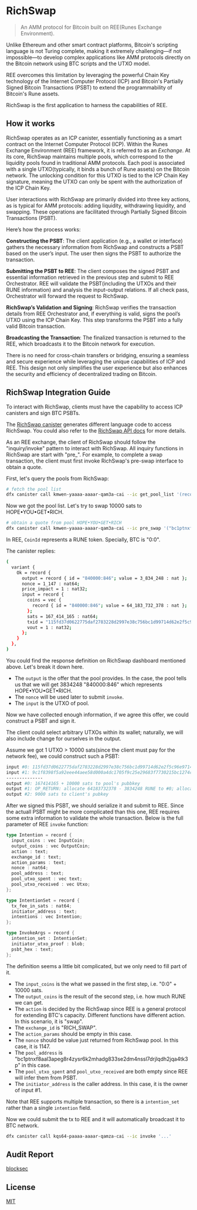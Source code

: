 # RichSwap

> An AMM protocol for Bitcoin built on REE(Runes Exchange Environment).

Unlike Ethereum and other smart contract platforms, Bitcoin's scripting language is not Turing complete, making it extremely challenging—if not impossible—to develop complex applications like AMM protocols directly on the Bitcoin network using BTC scripts and the UTXO model.

REE overcomes this limitation by leveraging the powerful Chain Key technology of the Internet Computer Protocol (ICP) and Bitcoin's Partially Signed Bitcoin Transactions (PSBT) to extend the programmability of Bitcoin's Rune assets.

RichSwap is the first application to harness the capabilities of REE.

## How it works

RichSwap operates as an ICP canister, essentially functioning as a smart contract on the Internet Computer Protocol (ICP). Within the Runes Exchange Environment (REE) framework, it is referred to as an _Exchange_. At its core, RichSwap maintains multiple pools, which correspond to the liquidity pools found in traditional AMM protocols. Each pool is associated with a single UTXO(typically, it binds a bunch of Rune assets) on the Bitcoin network. The unlocking condition for this UTXO is tied to the ICP Chain Key signature, meaning the UTXO can only be spent with the authorization of the ICP Chain Key.

User interactions with RichSwap are primarily divided into three key actions, as is typical for AMM protocols: adding liquidity, withdrawing liquidity, and swapping. These operations are facilitated through Partially Signed Bitcoin Transactions (PSBT).

Here’s how the process works:

**Constructing the PSBT**: The client application (e.g., a wallet or interface) gathers the necessary information from RichSwap and constructs a PSBT based on the user’s input. The user then signs the PSBT to authorize the transaction.

**Submitting the PSBT to REE**: The client composes the signed PSBT and essential information retrieved in the previous step and submit to REE Orchestrator. REE will validate the PSBT(including the UTXOs and their RUNE information) and analysis the input-output relations. If all check pass, Orchestrator will forward the request to RichSwap.

**RichSwap’s Validation and Signing**: RichSwap verifies the transaction details from REE Orchestrator and, if everything is valid, signs the pool’s UTXO using the ICP Chain Key. This step transforms the PSBT into a fully valid Bitcoin transaction.

**Broadcasting the Transaction**: The finalized transaction is returned to the REE, which broadcasts it to the Bitcoin network for execution.

There is no need for cross-chain transfers or bridging, ensuring a seamless and secure experience while leveraging the unique capabilities of ICP and REE. This design not only simplifies the user experience but also enhances the security and efficiency of decentralized trading on Bitcoin.

## RichSwap Integration Guide

To interact with RichSwap, clients must have the capability to access ICP canisters and sign BTC PSBTs.

The [RichSwap canister](https://dashboard.internetcomputer.org/canister/kmwen-yaaaa-aaaar-qam3a-cai#interface) generates different language code to access RichSwap. You could also refer to the [RichSwap API docs](https://docs.omnity.network/docs/Rich-Swap/apis) for more details.

As an REE exchange, the client of RichSwap should follow the "inquiry/invoke" pattern to interact with RichSwap. All inquiry functions in RichSwap are start with "pre_". For example, to complete a swap transaction, the client must first invoke RichSwap's pre-swap interface to obtain a quote.

First, let's query the pools from RichSwap:
``` bash
# fetch the pool list
dfx canister call kmwen-yaaaa-aaaar-qam3a-cai --ic get_pool_list '(record {from=null;limit=100;},)'

```

Now we got the pool list. Let's try to swap 10000 sats to HOPE•YOU•GET•RICH. 
``` bash
# obtain a quote from pool HOPE•YOU•GET•RICH
dfx canister call kmwen-yaaaa-aaaar-qam3a-cai --ic pre_swap '("bc1ptnxf8aal3apeg8r4zysr6k2mhadg833se2dm4nssl7drjlqdh2jqa4tk3p", record {id="0:0"; value=10000;})'
```
In REE, `CoinId` represents a RUNE token. Specially, BTC is "0:0".

The canister replies:

``` bash
(
  variant {
    Ok = record {
      output = record { id = "840000:846"; value = 3_834_248 : nat };
      nonce = 1_147 : nat64;
      price_impact = 1 : nat32;
      input = record {
        coins = vec {
          record { id = "840000:846"; value = 64_183_732_378 : nat };
        };
        sats = 167_414_165 : nat64;
        txid = "115fd37d0622775daf2783228d2997e38c756bc1d99714d62e2f5c96e9714e42";
        vout = 1 : nat32;
      };
    }
  },
)
```
You could find the response definition on RichSwap dashboard mentioned above. Let's break it down here.

- The `output` is the offer that the pool provides. In the case, the pool tells us that we will get 3834248 "840000:846" which represents HOPE•YOU•GET•RICH.
- The `nonce` will be used later to submit `invoke`.
- The `input` is the UTXO of pool.

Now we have collected enough information, if we agree this offer, we could construct a PSBT and sign it.

The client could select arbitrary UTXOs within its wallet; naturally, we will also include change for ourselves in the output.

Assume we got 1 UTXO > 10000 sats(since the client must pay for the network fee), we could construct such a PSBT:

```bash
input #0: 115fd37d0622775daf2783228d2997e38c756bc1d99714d62e2f5c96e9714e42:1 (pool, unsigned) 167414167 sats
input #1: 9c1f8398f5a92eee44aee58d000a4dc1705f9c25e29683f7730215bc1274cff1:0 (client, signed) 20000 sats
--------------
output #0: 167414165 + 10000 sats to pool's pubbkey
output #1: OP_RETURN: allocate 64183732378 - 3834248 RUNE to #0; allocate 3834248 to RUNE #2
output #2: 9000 sats to client's pubkey
```

After we signed this PSBT, we should serialize it and submit to REE. Since the actuall PSBT might be more complicated than this one, REE requires some extra information to validate the whole transaction. Below is the full parameter of REE `invoke` function:

``` rust
type Intention = record {
  input_coins : vec InputCoin;
  output_coins : vec OutputCoin;
  action : text;
  exchange_id : text;
  action_params : text;
  nonce : nat64;
  pool_address : text;
  pool_utxo_spent : vec text;
  pool_utxo_received : vec Utxo;
};

type IntentionSet = record {
  tx_fee_in_sats : nat64;
  initiator_address : text;
  intentions : vec Intention;
};

type InvokeArgs = record {
  intention_set : IntentionSet;
  initiator_utxo_proof : blob;
  psbt_hex : text;
};
```
The definition seems a little bit complicated, but we only need to fill part of it.

- The `input_coins` is the what we passed in the first step, i.e. "0:0" + 10000 sats.
- The `output_coins` is the result of the second step, i.e. how much RUNE we can get.
- The `action` is decided by the RichSwap since REE is a general protocol for extending BTC's capacity. Different functions have different action. In this scenario, it is "swap".
- The `exchange_id` is "RICH_SWAP".
- The `action_params` should be empty in this case.
- The `nonce` should be value just returned from RichSwap pool. In this case, it is 1147.
- The `pool_address` is "bc1ptnxf8aal3apeg8r4zysr6k2mhadg833se2dm4nssl7drjlqdh2jqa4tk3p" in this case.
- The `pool_utxo_spent` and `pool_utxo_received` are both empty since REE will infer them from PSBT.
- The `initiator_address` is the caller address. In this case, it is the owner of input #1.

Note that REE supports multiple transaction, so there is a `intention_set` rather than a single `intention` field. 

Now we could submit the tx to REE and it will automatically broadcast it to BTC network.

``` bash
dfx canister call kqs64-paaaa-aaaar-qamza-cai --ic invoke '...'
```

## Audit Report
[blocksec](./audit_report/blocksec_omnity_richswap_v1.0-signed.pdf)

## License
[MIT](LICENSE)
